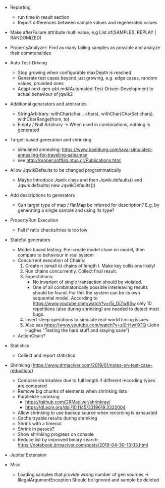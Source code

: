- Reporting
    - run time in result section
    - Report differences between sample values and regenerated values

- Make afterFailure attribute multi value, e.g List.of(SAMPLES, REPLAY |
  RANDOMIZED)

- PropertyAnalyzer: Find as many failing samples as possible and analyze
  their commonalities

- Auto Test-Driving
    - Stop growing when configurable maxDepth is reached
    - Generate test cases beyond just growing, e.g. edge cases, random values,
      provided ones
    - Adapt next-gen-pbt.md#Automated-Test-Driven-Development to actual
      behaviour of jqwik2

- Additional generators and arbitraries
    - StringArbitrary: withChar(char... chars), withChar(CharSet chars),
      withCharRange(from, to)
    - Empty / Null Arbitrary -> When used in combinations, nothing is generated

- Target-based generation and shrinking
    - simulated
      annealing: https://www.baeldung.com/java-simulated-annealing-for-traveling-salesman
    - see http://proper.softlab.ntua.gr/Publications.html

- Allow JqwikDefaults to be changed programmatically
    - Maybe Introduce Jqwik class and then Jqwik.defaults() and Jqwik.defaults(
      new JqwikDefaults())

- Add descriptions to generators
    - Can target type of map / flatMap be inferred for description?
      E.g. by generating a single sample and using its type?

- PropertyRun Execution
    - Fail if ratio checks/tries is too low

- Stateful generators
    - Model-based testing: Pre-create model chain on model, then compare to behaviour in real system
    - Concurrent execution of Chains:
        1. Create n (small n) chains of length l. Make key collisions likely! 
        2. Run chains concurrently. Collect final result.
        3. Expectations:
            - No invariant of single transaction should be violated.
            - One of all combinatorically possible interleaving results should be found.
              For this the system can be its own sequential model.
            According to https://www.youtube.com/watch?v=r5i_OiZw6Sw only 10 repetitions (also during shrinking) are needed to detect most bugs.
        4. Insert sleep operations to simulate real-world timing issues.
        5. Also see https://www.youtube.com/watch?v=zi0rHwfiX1Q (John Hughes "Testing the hard stuff and staying sane")
    - ActionChain?

- Statistics
    - Collect and report statistics

- Shrinking (https://www.drmaciver.com/2019/01/notes-on-test-case-reduction/)
    - Compare shrinkables due to full length if different recording types are
      compared
    - Remove big chunks of elements when shrinking lists
    - Parallelize shrinking
        - https://github.com/DRMacIver/shrinkray/
        - https://dl.acm.org/doi/10.1145/3319619.3322004
    - Allow shrinking to use backup source when recording is exhausted
    - Cache tryable results during shrinking
    - Shrink with a timeout
    - Shrink in passes?
    - Show shrinking progress on console
    - Reduce list by improved binary
      search: https://notebook.drmaciver.com/posts/2019-04-30-13:03.html

- Jupiter Extension

- Misc
    - Loading samples that provide wrong number of gen sources ->
      IllegalArgumentException
      Should be ignored and sample be deleted